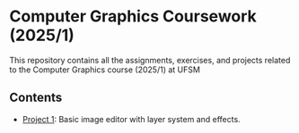 # Computer Graphics Coursework (2025/1)

This repository contains all the assignments, exercises, and projects related to the Computer Graphics course (2025/1) at UFSM

## Contents

- [Project 1](./T1): Basic image editor with layer system and effects.
